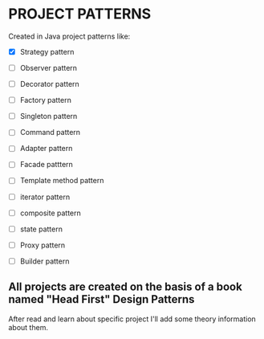 # PROJECT PATTERNS
Created in Java project patterns like:

- [x] Strategy pattern
- [ ] Observer pattern
- [ ] Decorator pattern
- [ ] Factory pattern
- [ ] Singleton pattern
- [ ] Command pattern
- [ ] Adapter pattern
- [ ] Facade patttern
- [ ] Template method pattern
- [ ] iterator pattern
- [ ] composite pattern
- [ ] state pattern
- [ ] Proxy pattern
- [ ] Builder pattern


## All projects are created on the basis of a book named "Head First" Design Patterns

After read and learn about specific project I'll add some theory information about them.
